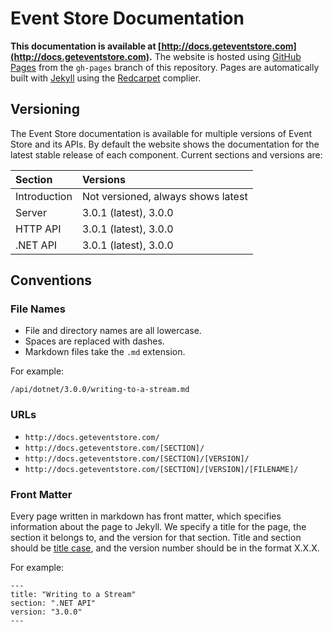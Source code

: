 # Event Store Documentation

**This documentation is available at [http://docs.geteventstore.com](http://docs.geteventstore.com).** The website is hosted using [GitHub Pages](https://pages.github.com) from the `gh-pages` branch of this repository. Pages are automatically built with [Jekyll](http://jekyllrb.com) using the [Redcarpet](https://github.com/vmg/redcarpet) complier.

## Versioning

The Event Store documentation is available for multiple versions of Event Store and its APIs. By default the website shows the documentation for the latest stable release of each component. Current sections and versions are:

| Section      | Versions                           |
| :----------- | :--------------------------------- |
| Introduction | Not versioned, always shows latest |
| Server       | 3.0.1 (latest), 3.0.0              |
| HTTP API     | 3.0.1 (latest), 3.0.0              |
| .NET API     | 3.0.1 (latest), 3.0.0              |

## Conventions

### File Names

- File and directory names are all lowercase.
- Spaces are replaced with dashes.
- Markdown files take the `.md` extension.

For example:

```
/api/dotnet/3.0.0/writing-to-a-stream.md
```

### URLs

- `http://docs.geteventstore.com/`
- `http://docs.geteventstore.com/[SECTION]/`
- `http://docs.geteventstore.com/[SECTION]/[VERSION]/`
- `http://docs.geteventstore.com/[SECTION]/[VERSION]/[FILENAME]/`

### Front Matter

Every page written in markdown has front matter, which specifies information about the page to Jekyll. We specify a title for the page, the section it belongs to, and the version for that section. Title and section should be [title case](http://en.wiktionary.org/wiki/title_case), and the version number should be in the format X.X.X.

For example:
```jekyll
---
title: "Writing to a Stream"
section: ".NET API"
version: "3.0.0"
---
```